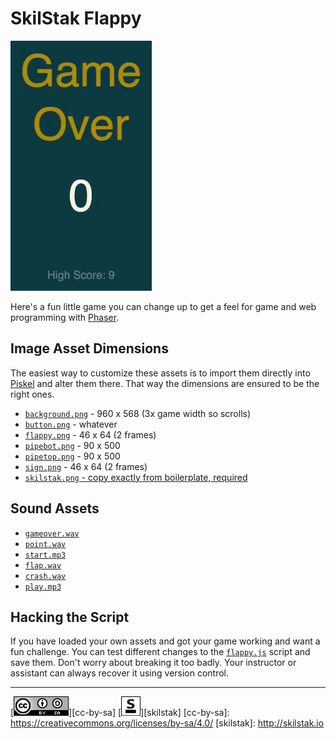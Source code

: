 # SkilStak Flappy 

![flappy](/assets/flappy1.gif)

Here's a fun little game you can change up to get a feel for game and
web programming with [Phaser](http://phaser.io).

## Image Asset Dimensions

The easiest way to customize these assets is to import them directly
into [Piskel](http://piskelapp.com) and alter them there. That way the
dimensions are ensured to be the right ones.

* [`background.png`](assets/background.png) - 960 x 568 (3x game width so scrolls)
* [`button.png`](assets/button.png) - whatever
* [`flappy.png`](assets/flappy.png) - 46 x 64 (2 frames)
* [`pipebot.png`](assets/pipebot.png) - 90 x 500
* [`pipetop.png`](assets/pipetop.png) - 90 x 500
* [`sign.png`](assets/sign.png) - 46 x 64 (2 frames)
* [`skilstak.png` - copy exactly from boilerplate, required](assets/skilstak.png)

## Sound Assets

* [`gameover.wav`](assets/gameover.wav)
* [`point.wav`](assets/point.wav)
* [`start.mp3`](assets/start.mp3)
* [`flap.wav`](assets/flap.wav)
* [`crash.wav`](assets/crash.wav)
* [`play.mp3`](assets/play.mpe)

## Hacking the Script

If you have loaded your own assets and got your game working and
want a fun challenge. You can test different changes to the
[`flappy.js`](flappy.js) script and save them. Don't worry about
breaking it too badly. Your instructor or assistant can always
recover it using version control.

---
[![cc-by-sa](/assets/cc-by-sa.png)][cc-by-sa]
[![skilstak](/assets/skilstak-logo-bw.png)][skilstak]
[cc-by-sa]: https://creativecommons.org/licenses/by-sa/4.0/
[skilstak]: http://skilstak.io

